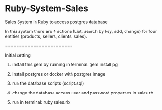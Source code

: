 # Ruby-System-Sales

Sales System in Ruby to access postgres database.

In this system there are 4 actions (List, search by key, add, change)
for four entities (products, sellers, clients, sales).

========================

Initial setting

1) install this gem by running in terminal: gem install pg

2) install postgres or docker with postgres image

3) run the database scripts (script.sql)

4) change the database access user and password properties in sales.rb

5) run in terminal: ruby sales.rb